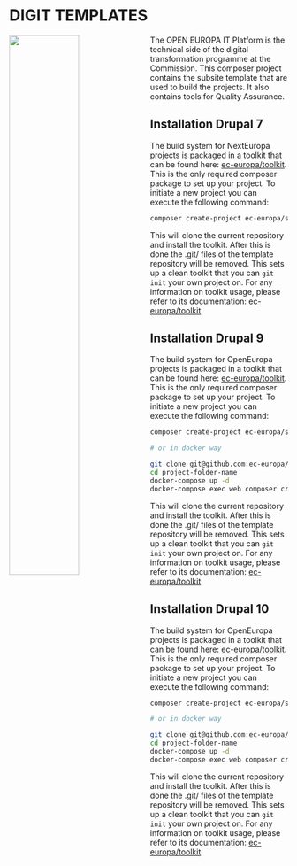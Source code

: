 # DIGIT TEMPLATES
<img align="left" width="50%" src="https://ec.europa.eu/info/sites/info/themes/europa/images/svg/logo/logo--en.svg" />

<p>The OPEN EUROPA IT Platform is the technical side of the digital
transformation programme at the Commission. This composer project
contains the subsite template that are used to build the projects. It
also contains tools for Quality Assurance.</p>

## Installation Drupal 7
The build system for NextEuropa projects is packaged in a toolkit that can
be found here: [ec-europa/toolkit](https://github.com/ec-europa/toolkit#user-guide). This is
the only required composer package to set up your project. To initiate a new
project you can execute the following command:

```bash
composer create-project ec-europa/subsite project-folder-name dev-release/3.x --no-interaction
```

This will clone the current repository and install the toolkit. After this is done
the .git/ files of the template repository will be removed. This sets up a clean
toolkit that you can `git init` your own project on. For any information on toolkit
usage, please refer to its documentation: [ec-europa/toolkit](https://github.com/ec-europa/toolkit#user-guide)

## Installation Drupal 9
The build system for OpenEuropa projects is packaged in a toolkit that can
be found here: [ec-europa/toolkit](https://github.com/ec-europa/toolkit/tree/release/8.x#user-guide). This is
the only required composer package to set up your project. To initiate a new
project you can execute the following command:

```bash
composer create-project ec-europa/subsite project-folder-name dev-release/8.x

# or in docker way

git clone git@github.com:ec-europa/subsite.git --branch=release/8.x project-folder-name
cd project-folder-name
docker-compose up -d
docker-compose exec web composer create-project
```

This will clone the current repository and install the toolkit. After this is done
the .git/ files of the template repository will be removed. This sets up a clean
toolkit that you can `git init` your own project on. For any information on toolkit
usage, please refer to its documentation: [ec-europa/toolkit](https://github.com/ec-europa/toolkit/tree/release/8.x#user-guide)

## Installation Drupal 10
The build system for OpenEuropa projects is packaged in a toolkit that can
be found here: [ec-europa/toolkit](https://github.com/ec-europa/toolkit/tree/release/9.x#user-guide). This is
the only required composer package to set up your project. To initiate a new
project you can execute the following command:

```bash
composer create-project ec-europa/subsite project-folder-name dev-release/9.x

# or in docker way

git clone git@github.com:ec-europa/subsite.git --branch=release/9.x project-folder-name
cd project-folder-name
docker-compose up -d
docker-compose exec web composer create-project
```

This will clone the current repository and install the toolkit. After this is done
the .git/ files of the template repository will be removed. This sets up a clean
toolkit that you can `git init` your own project on. For any information on toolkit
usage, please refer to its documentation: [ec-europa/toolkit](https://github.com/ec-europa/toolkit/tree/release/9.x#user-guide)
